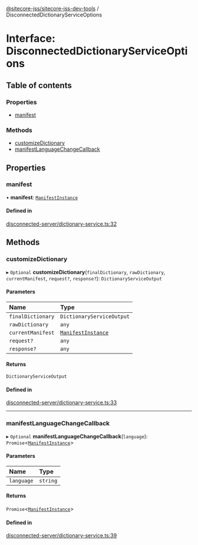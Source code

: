 [@sitecore-jss/sitecore-jss-dev-tools](../README.md) / DisconnectedDictionaryServiceOptions

# Interface: DisconnectedDictionaryServiceOptions

## Table of contents

### Properties

- [manifest](DisconnectedDictionaryServiceOptions.md#manifest)

### Methods

- [customizeDictionary](DisconnectedDictionaryServiceOptions.md#customizedictionary)
- [manifestLanguageChangeCallback](DisconnectedDictionaryServiceOptions.md#manifestlanguagechangecallback)

## Properties

### manifest

• **manifest**: [`ManifestInstance`](ManifestInstance.md)

#### Defined in

[disconnected-server/dictionary-service.ts:32](https://github.com/Sitecore/jss/blob/f5c66a8c/packages/sitecore-jss-dev-tools/src/disconnected-server/dictionary-service.ts#L32)

## Methods

### customizeDictionary

▸ `Optional` **customizeDictionary**(`finalDictionary`, `rawDictionary`, `currentManifest`, `request?`, `response?`): `DictionaryServiceOutput`

#### Parameters

| Name | Type |
| :------ | :------ |
| `finalDictionary` | `DictionaryServiceOutput` |
| `rawDictionary` | `any` |
| `currentManifest` | [`ManifestInstance`](ManifestInstance.md) |
| `request?` | `any` |
| `response?` | `any` |

#### Returns

`DictionaryServiceOutput`

#### Defined in

[disconnected-server/dictionary-service.ts:33](https://github.com/Sitecore/jss/blob/f5c66a8c/packages/sitecore-jss-dev-tools/src/disconnected-server/dictionary-service.ts#L33)

___

### manifestLanguageChangeCallback

▸ `Optional` **manifestLanguageChangeCallback**(`language`): `Promise`<[`ManifestInstance`](ManifestInstance.md)\>

#### Parameters

| Name | Type |
| :------ | :------ |
| `language` | `string` |

#### Returns

`Promise`<[`ManifestInstance`](ManifestInstance.md)\>

#### Defined in

[disconnected-server/dictionary-service.ts:39](https://github.com/Sitecore/jss/blob/f5c66a8c/packages/sitecore-jss-dev-tools/src/disconnected-server/dictionary-service.ts#L39)
